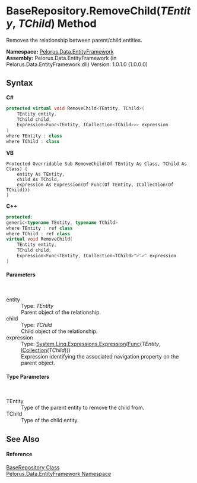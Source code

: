 # BaseRepository.RemoveChild(*TEntity*, *TChild*) Method 
 

Removes the relationship between parent/child entities.

**Namespace:**&nbsp;<a href="55312241">Pelorus.Data.EntityFramework</a><br />**Assembly:**&nbsp;Pelorus.Data.EntityFramework (in Pelorus.Data.EntityFramework.dll) Version: 1.0.1.0 (1.0.0.0)

## Syntax

**C#**<br />
``` C#
protected virtual void RemoveChild<TEntity, TChild>(
	TEntity entity,
	TChild child,
	Expression<Func<TEntity, ICollection<TChild>>> expression
)
where TEntity : class
where TChild : class

```

**VB**<br />
``` VB
Protected Overridable Sub RemoveChild(Of TEntity As Class, TChild As Class) ( 
	entity As TEntity,
	child As TChild,
	expression As Expression(Of Func(Of TEntity, ICollection(Of TChild)))
)
```

**C++**<br />
``` C++
protected:
generic<typename TEntity, typename TChild>
where TEntity : ref class
where TChild : ref class
virtual void RemoveChild(
	TEntity entity, 
	TChild child, 
	Expression<Func<TEntity, ICollection<TChild>^>^>^ expression
)
```


#### Parameters
&nbsp;<dl><dt>entity</dt><dd>Type: *TEntity*<br />Parent object of the relationship.</dd><dt>child</dt><dd>Type: *TChild*<br />Child object of the relationship.</dd><dt>expression</dt><dd>Type: <a href="http://msdn2.microsoft.com/en-us/library/bb335710" target="_blank">System.Linq.Expressions.Expression</a>(<a href="http://msdn2.microsoft.com/en-us/library/bb549151" target="_blank">Func</a>(*TEntity*, <a href="http://msdn2.microsoft.com/en-us/library/92t2ye13" target="_blank">ICollection</a>(*TChild*)))<br />Expression identifying the associated navigation property on the parent object.</dd></dl>

#### Type Parameters
&nbsp;<dl><dt>TEntity</dt><dd>Type of the parent entity to remove the child from.</dd><dt>TChild</dt><dd>Type of the child entity.</dd></dl>

## See Also


#### Reference
<a href="D8FCD057">BaseRepository Class</a><br /><a href="55312241">Pelorus.Data.EntityFramework Namespace</a><br />